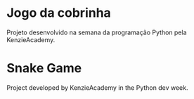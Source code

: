 # Jogo da cobrinha

Projeto desenvolvido na semana da programação Python pela KenzieAcademy.

# Snake Game

Project developed by KenzieAcademy in the Python dev week. 
